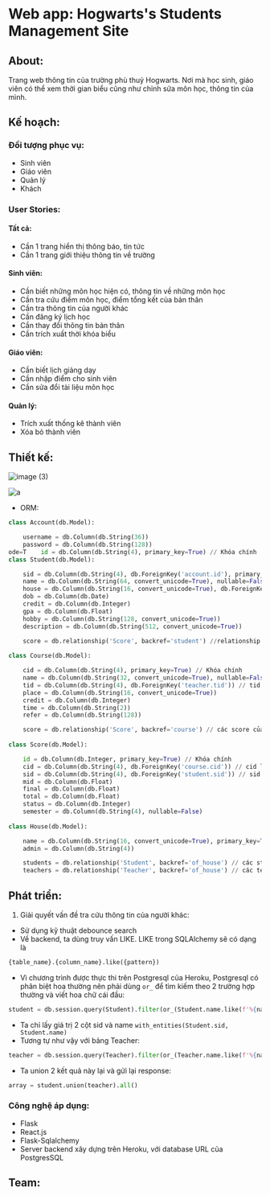 # Web app: Hogwarts's Students Management Site

## About: 
Trang web thông tin của trường phù thuỷ Hogwarts. Nơi mà học sinh, giáo viên có thể xem thời gian biểu cũng như chỉnh sửa môn học, thông tin của mình.


## Kế hoạch:

### Đối tượng phục vụ:
* Sinh viên
* Giáo viên
* Quản lý
* Khách

### User Stories:
#### Tất cả:
* Cần 1 trang hiển thị thông báo, tin tức
* Cần 1 trang giới thiệu thông tin về trường

#### Sinh viên:
* Cần biết những môn học hiện có, thông tin về những môn học
* Cần tra cứu điểm môn học, điểm tổng kết của bản thân
* Cần tra thông tin của người khác
* Cần đăng ký lịch học 
* Cần thay đổi thông tin bản thân
* Cần trích xuất thời khóa biểu

#### Giáo viên:
* Cần biết lịch giảng dạy
* Cần nhập điểm cho sinh viên
* Cần sửa đổi tài liệu môn học

#### Quản lý:
* Trích xuất thống kê thành viên
* Xóa bỏ thành viên

## Thiết kế:
![image (3)](https://user-images.githubusercontent.com/54926438/110513328-ae753280-8138-11eb-8b31-cb39a887cfeb.png)

![a](https://user-images.githubusercontent.com/54926438/110513370-bb922180-8138-11eb-9fdd-73e57bd007ba.png)
* ORM: 
```python
class Account(db.Model):

    username = db.Column(db.String(36))
    password = db.Column(db.String(128))
ode=T    id = db.Column(db.String(4), primary_key=True) // Khóa chính
class Student(db.Model):

    sid = db.Column(db.String(4), db.ForeignKey('account.id'), primary_key=True) // sid là khóa ngoại trỏ vào id của Account. Khóa chính
    name = db.Column(db.String(64, convert_unicode=True), nullable=False) // convert_unicode=True : Để nhận các ký tự unicode
    house = db.Column(db.String(16, convert_unicode=True), db.ForeignKey('house.name')) // house là khóa ngoại trỏ vào name của House
    dob = db.Column(db.Date)
    credit = db.Column(db.Integer)
    gpa = db.Column(db.Float)
    hobby = db.Column(db.String(128, convert_unicode=True))
    description = db.Column(db.String(512, convert_unicode=True))

    score = db.relationship('Score', backref='student') //relationship của SQLAlchemy để tiện cho việc truy xuất: các score của 1 Student
    
class Course(db.Model):

    cid = db.Column(db.String(4), primary_key=True) // Khóa chính
    name = db.Column(db.String(32, convert_unicode=True), nullable=False)
    tid = db.Column(db.String(4), db.ForeignKey('teacher.tid')) // tid là khóa ngoại trỏ vào tid của Teacher
    place = db.Column(db.String(16, convert_unicode=True))
    credit = db.Column(db.Integer)
    time = db.Column(db.String(2))
    refer = db.Column(db.String(128))

    score = db.relationship('Score', backref='course') // các score của 1 Course
    
class Score(db.Model):

    id = db.Column(db.Integer, primary_key=True) // Khóa chính
    cid = db.Column(db.String(4), db.ForeignKey('course.cid')) // cid là khóa ngoại trỏ đến cid của Course
    sid = db.Column(db.String(4), db.ForeignKey('student.sid')) // sid là khóa ngoại trỏ đến sid của Student
    mid = db.Column(db.Float)
    final = db.Column(db.Float)
    total = db.Column(db.Float)
    status = db.Column(db.Integer)
    semester = db.Column(db.String(4), nullable=False)
    
class House(db.Model):

    name = db.Column(db.String(16, convert_unicode=True), primary_key=True) // Khóa chính
    admin = db.Column(db.String(4))

    students = db.relationship('Student', backref='of_house') // các student của 1 House
    teachers = db.relationship('Teacher', backref='of_house') // các teacher của 1 
```
## Phát triển:
1. Giải quyết vấn đề tra cứu thông tin của người khác:
* Sử dụng kỹ thuật debounce search
* Về backend, ta dùng truy vấn LIKE. LIKE trong SQLAlchemy sẽ có dạng là 
```python 
{table_name}.{column_name}.like({pattern})
```
* Vì chương trình được thực thi trên Postgresql của Heroku, Postgresql có phân biệt hoa thường nên phải dùng `or_` để tìm kiếm theo 2 trường hợp thường và viết hoa chữ cái đầu:
```python
student = db.session.query(Student).filter(or_(Student.name.like(f'%{name}%'), Student.name.like(f'%{upper_case_name}%'))).with_entities(Student.sid, Student.name)
```
* Ta chỉ lấy giá trị 2 cột sid và name `with_entities(Student.sid, Student.name)` 
* Tương tự như vậy với bảng Teacher:
```python
teacher = db.session.query(Teacher).filter(or_(Teacher.name.like(f'%{name}%'), Teacher.name.like(f'%{upper_case_name}%'))).with_entities(Teacher.tid, Teacher.name)
```
* Ta union 2 kết quả này lại và gửi lại response:
```python
array = student.union(teacher).all()
```
### Công nghệ áp dụng:
* Flask
* React.js
* Flask-Sqlalchemy
* Server backend xây dựng trên Heroku, với database URL của PostgresSQL
## Team:
